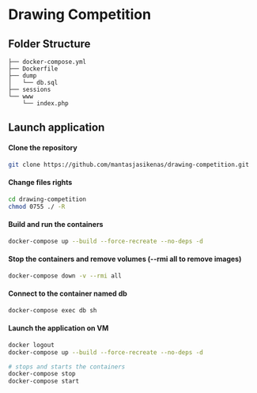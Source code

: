 # Drawing Competition

## Folder Structure

```
├── docker-compose.yml
├── Dockerfile
├── dump
│   └── db.sql
├── sessions
└── www
    └── index.php
```

## Launch application

#### Clone the repository

```bash
git clone https://github.com/mantasjasikenas/drawing-competition.git
```

#### Change files rights

```bash
cd drawing-competition
chmod 0755 ./ -R
```

#### Build and run the containers

```bash
docker-compose up --build --force-recreate --no-deps -d
```

#### Stop the containers and remove volumes (--rmi all to remove images)

```bash
docker-compose down -v --rmi all
```

#### Connect to the container named db

```bash
docker-compose exec db sh
```

#### Launch the application on VM

```bash
docker logout
docker-compose up --build --force-recreate --no-deps -d

# stops and starts the containers
docker-compose stop
docker-compose start
```
